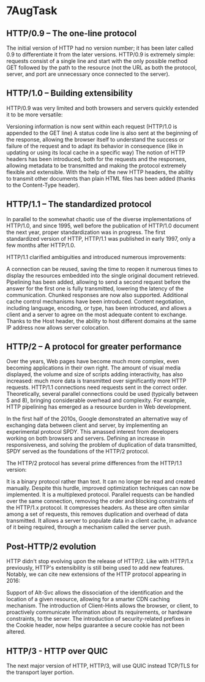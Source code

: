 # 7AugTask

## HTTP/0.9 – The one-line protocol
The initial version of HTTP had no version number; it has been later called 0.9 to differentiate it from the later versions. HTTP/0.9 is extremely simple: requests consist of a single line and start with the only possible method GET followed by the path to the resource (not the URL as both the protocol, server, and port are unnecessary once connected to the server).

## HTTP/1.0 – Building extensibility
HTTP/0.9 was very limited and both browsers and servers quickly extended it to be more versatile:

Versioning information is now sent within each request (HTTP/1.0 is appended to the GET line)
A status code line is also sent at the beginning of the response, allowing the browser itself to understand the success or failure of the request and to adapt its behavior in consequence (like in updating or using its local cache in a specific way)
The notion of HTTP headers has been introduced, both for the requests and the responses, allowing metadata to be transmitted and making the protocol extremely flexible and extensible.
With the help of the new HTTP headers, the ability to transmit other documents than plain HTML files has been added (thanks to the Content-Type header).

## HTTP/1.1 – The standardized protocol
In parallel to the somewhat chaotic use of the diverse implementations of HTTP/1.0, and since 1995, well before the publication of HTTP/1.0 document the next year, proper standardization was in progress. The first standardized version of HTTP, HTTP/1.1 was published in early 1997, only a few months after HTTP/1.0.

HTTP/1.1 clarified ambiguities and introduced numerous improvements:

A connection can be reused, saving the time to reopen it numerous times to display the resources embedded into the single original document retrieved.
Pipelining has been added, allowing to send a second request before the answer for the first one is fully transmitted, lowering the latency of the communication.
Chunked responses are now also supported.
Additional cache control mechanisms have been introduced.
Content negotiation, including language, encoding, or type, has been introduced, and allows a client and a server to agree on the most adequate content to exchange.
Thanks to the Host header, the ability to host different domains at the same IP address now allows server colocation.

## HTTP/2 – A protocol for greater performance
Over the years, Web pages have become much more complex, even becoming applications in their own right. The amount of visual media displayed, the volume and size of scripts adding interactivity, has also increased: much more data is transmitted over significantly more HTTP requests. HTTP/1.1 connections need requests sent in the correct order. Theoretically, several parallel connections could be used (typically between 5 and 8), bringing considerable overhead and complexity. For example, HTTP pipelining has emerged as a resource burden in Web development.

In the first half of the 2010s, Google demonstrated an alternative way of exchanging data between client and server, by implementing an experimental protocol SPDY. This amassed interest from developers working on both browsers and servers. Defining an increase in responsiveness, and solving the problem of duplication of data transmitted, SPDY served as the foundations of the HTTP/2 protocol.

The HTTP/2 protocol has several prime differences from the HTTP/1.1 version:

It is a binary protocol rather than text. It can no longer be read and created manually. Despite this hurdle, improved optimization techniques can now be implemented.
It is a multiplexed protocol. Parallel requests can be handled over the same connection, removing the order and blocking constraints of the HTTP/1.x protocol.
It compresses headers. As these are often similar among a set of requests, this removes duplication and overhead of data transmitted.
It allows a server to populate data in a client cache, in advance of it being required, through a mechanism called the server push.

## Post-HTTP/2 evolution
HTTP didn't stop evolving upon the release of HTTP/2. Like with HTTP/1.x previously, HTTP's extensibility is still being used to add new features. Notably, we can cite new extensions of the HTTP protocol appearing in 2016:

Support of Alt-Svc allows the dissociation of the identification and the location of a given resource, allowing for a smarter CDN caching mechanism.
The introduction of Client-Hints allows the browser, or client, to proactively communicate information about its requirements, or hardware constraints, to the server.
The introduction of security-related prefixes in the Cookie header, now helps guarantee a secure cookie has not been altered.

## HTTP/3 - HTTP over QUIC
The next major version of HTTP, HTTP/3, will use QUIC instead TCP/TLS for the transport layer portion.
